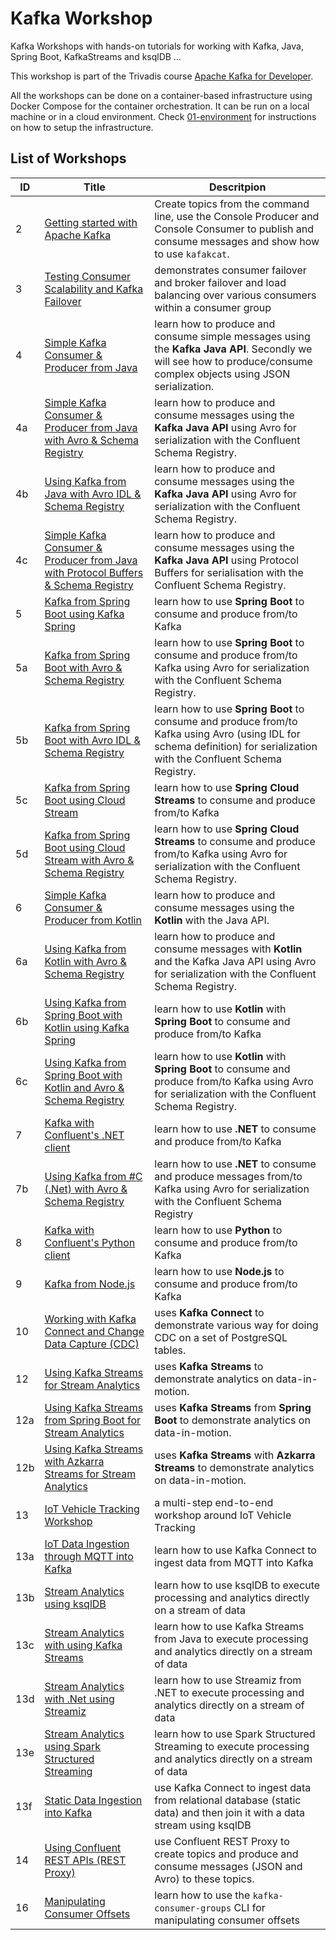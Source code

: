 # Kafka Workshop

Kafka Workshops with hands-on tutorials for working with Kafka, Java, Spring Boot, KafkaStreams and ksqlDB ...

This workshop is part of the Trivadis course [Apache Kafka for Developer](https://www.trivadis-training.com/en/training/apache-kafka-fuer-entwickler-bd-kafka-dev).

All the workshops can be done on a container-based infrastructure using Docker Compose for the container orchestration. It can be run on a local machine or in a cloud environment. Check [01-environment](https://github.com/gschmutz/kafka-workshop/tree/master/01-environment) for instructions on how to setup the infrastructure.


## List of Workshops

ID  | Title   | Descritpion
------------- | ------------- | -------------
2 | [Getting started with Apache Kafka](./02-working-with-kafka-broker) | Create topics from the command line, use the Console Producer and Console Consumer to publish and consume messages and show how to use `kafakcat`.
3 | [Testing Consumer Scalability and Kafka Failover](./03-understanding-failover)  | demonstrates consumer failover and broker failover and load balancing over various consumers within a consumer group
4 | [Simple Kafka Consumer & Producer from Java](./04-producing-consuming-kafka-with-java)  | learn how to produce and consume simple messages using the **Kafka Java API**. Secondly we will see how to produce/consume complex objects using JSON serialization.
4a | [Simple Kafka Consumer & Producer from Java with Avro & Schema Registry](./04a-working-with-avro-and-java)  | learn how to produce and consume messages using the **Kafka Java API** using Avro for serialization with the Confluent Schema Registry.
4b | [Using Kafka from Java with Avro IDL & Schema Registry](./04b-working-with-avro-avdl-and-java)  | learn how to produce and consume messages using the **Kafka Java API** using Avro for serialization with the Confluent Schema Registry.
4c | [Simple Kafka Consumer & Producer from Java with Protocol Buffers & Schema Registry](./04c-working-with-protobuf-and-java)  | learn how to produce and consume messages using the **Kafka Java API** using Protocol Buffers for serialisation with the Confluent Schema Registry.
5 | [Kafka from Spring Boot using Kafka Spring](./05-producing-consuming-kafka-with-springboot)  | learn how to use **Spring Boot** to consume and produce from/to Kafka
5a | [Kafka from Spring Boot with Avro & Schema Registry](./05a-working-with-avro-and-springboot)  | learn how to use **Spring Boot** to consume and produce from/to Kafka using Avro for serialization with the Confluent Schema Registry.
5b | [Kafka from Spring Boot with Avro IDL & Schema Registry](./05a-working-with-avro-idl-and-springboot)  | learn how to use **Spring Boot** to consume and produce from/to Kafka using Avro (using IDL for schema definition) for serialization with the Confluent Schema Registry.
5c | [Kafka from Spring Boot using Cloud Stream](./05c-producing-consuming-kafka-with-springboot-cloud-stream)  | learn how to use **Spring Cloud Streams** to consume and produce from/to Kafka
5d | [Kafka from Spring Boot using Cloud Stream with Avro & Schema Registry](./05d-working-with-avro-and-springboot-cloud-stream)  | learn how to use **Spring Cloud Streams** to consume and produce from/to Kafka using Avro for serialization with the Confluent Schema Registry.
6 | [Simple Kafka Consumer & Producer from Kotlin](./06-producing-consuming-kafka-with-kotlin)  | learn how to produce and consume messages using the **Kotlin** with the Java API.
6a | [Using Kafka from Kotlin with Avro & Schema Registry](./06a-working-with-avro-and-kotlin)  | learn how to produce and consume messages with **Kotlin** and the Kafka Java API using Avro for serialization with the Confluent Schema Registry.
6b | [Using Kafka from Spring Boot with Kotlin using Kafka Spring](./06b-producing-consuming-kafka-with-kotlin-springboot)  | learn how to use **Kotlin** with **Spring Boot** to consume and produce from/to Kafka
6c | [Using Kafka from Spring Boot with Kotlin and Avro & Schema Registry](./06c-working-with-avro-and-kotlin-springboot)  | learn how to use **Kotlin** with **Spring Boot** to consume and produce from/to Kafka using Avro for serialization with the Confluent Schema Registry. 
7 | [Kafka with Confluent's .NET client](./07-producing-consuming-kafka-with-dotnet)  | learn how to use **.NET** to consume and produce from/to Kafka
7b | [Using Kafka from #C (.Net) with Avro & Schema Registry](./07b-working-with-avro-and-dotnet)  | learn how to use **.NET** to consume and produce messages from/to Kafka using Avro for serialization with the Confluent Schema Registry
8 |[Kafka with Confluent's Python client](./08-producing-consuming-kafka-with-python)  | learn how to use **Python** to consume and produce from/to Kafka
9 |[Kafka from Node.js](./09-working-with-nodejs)  | learn how to use **Node.js** to consume and produce from/to Kafka
10 | [Working with Kafka Connect and Change Data Capture (CDC)](./10-working-with-kafka-connect-and-cdc)  | uses **Kafka Connect** to demonstrate various way for doing CDC on a set of PostgreSQL tables.
12 | [Using Kafka Streams for Stream Analytics](./12-using-kafka-streams-simple)  | uses **Kafka Streams** to demonstrate analytics on data-in-motion.
12a | [Using Kafka Streams from Spring Boot for Stream Analytics](./12a-using-kafka-streams-from-springboot)  | uses **Kafka Streams** from **Spring Boot** to demonstrate analytics on data-in-motion.
12b | [Using Kafka Streams with Azkarra Streams for Stream Analytics](./12b-using-kafka-streams-with-azkarra)  | uses **Kafka Streams** with **Azkarra Streams** to demonstrate analytics on data-in-motion.
13 | [IoT Vehicle Tracking Workshop](./13-iot-vehicle-tracking-workshop)  | a multi-step end-to-end workshop around IoT Vehicle Tracking
13a | [IoT Data Ingestion through MQTT into Kafka](./13a-iot-data-ingestion-over-mqtt)  | learn how to use Kafka Connect to ingest data from MQTT into Kafka
13b | [Stream Analytics using ksqlDB](./13b-stream-analytics-using-ksql)  | learn how to use ksqlDB to execute processing and analytics directly on a stream of data
13c | [Stream Analytics with using Kafka Streams](./13c-stream-analytics-using-java-kstreams)  | learn how to use Kafka Streams from Java to execute processing and analytics directly on a stream of data
13d | [Stream Analytics with .Net using Streamiz](./13d-stream-analytics-using-dotnet-streamiz)  | learn how to use Streamiz from .NET to execute processing and analytics directly on a stream of data
13e | [Stream Analytics using Spark Structured Streaming](./13e-stream-analytics-using-spark-structured-streaming)  | learn how to use Spark Structured Streaming to execute processing and analytics directly on a stream of data
13f | [Static Data Ingestion into Kafka](./13f-static-data-ingestion)  | use Kafka Connect to ingest data from relational database (static data) and then join it with a data stream using ksqlDB
14 | [Using Confluent REST APIs (REST Proxy)](./14-using-rest-proxy)  | use Confluent REST Proxy to create topics and produce and consume messages (JSON and Avro) to these topics.
16 |[Manipulating Consumer Offsets](./16-manipulating-consumer-offsets)  | learn how to use the `kafka-consumer-groups` CLI for manipulating consumer offsets

